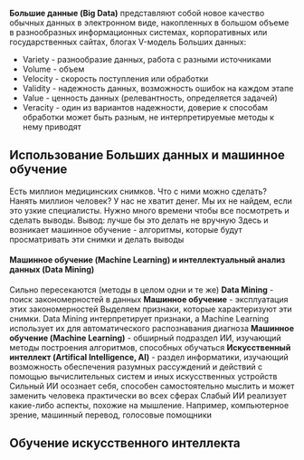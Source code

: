 **Большие данные (Big Data)** представляют собой новое качество обычных данных в электронном виде, накопленных в большом объеме в разнообразных информационных системах, корпоративных или государственных сайтах, блогах
V-модель Больших данных:
- Variety - разнообразие данных, работа с разными источниками
- Volume - объем
- Velocity - скорость поступления или обработки
- Validity - надежность данных, возможность ошибок на каждом этапе
- Value - ценность данных (релевантность, определяется задачей)
- Veracity - один из вариантов надежности, доверие к способам обработки может быть разным, не интерпретируемые методы к нему приводят 
## Использование Больших данных и машинное обучение
Есть миллион медицинских снимков. Что с ними можно сделать?
Нанять миллион человек? У нас не хватит денег. Мы их не найдем, если это узкие специалисты. Нужно много времени чтобы все посмотреть и сделать выводы.
Вывод: лучше бы это делать не вручную
Здесь и возникает машинное обучение - алгоритмы, которые будут просматривать эти снимки и делать выводы
#### Машинное обучение (Machine Learning) и интеллектуальный анализ данных (Data Mining)
Сильно пересекаются (методы в целом одни и те же)
**Data Mining** - поиск закономерностей в данных
**Машинное обучение** - эксплуатация этих закономерностей
Выделяем признаки, которые характеризуют эти снимки. Data Mining интерпретирует признаки, а Machine Learning использует их для автоматического распознавания диагноза
**Машинное обучение (Machine Learning)** - обширный подраздел ИИ, изучающий методы построения алгоритмов, способных обучаться
**Искусственный интеллект (Artifical Intelligence, AI)** - раздел информатики, изучающий возможность обеспечения разумных рассуждений и действий с помощью вычислительных систем и иных искусственных устройств
Сильный ИИ осознает себя, способен самостоятельно мыслить и может заменить человека практически во всех сферах
Слабый ИИ реализует какие-либо аспекты, похожие на мышление. Например, компьютерное зрение, машинный перевод, голосовые помощники
## Обучение искусственного интеллекта
#### 